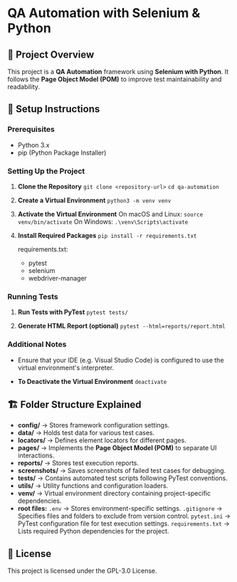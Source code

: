 # QA Automation with Selenium & Python

## 📌 Project Overview

This project is a **QA Automation** framework using **Selenium with Python**. It follows the **Page Object Model (POM)** to improve test maintainability and readability.

## 📝 Setup Instructions

### Prerequisites

- Python 3.x
- pip (Python Package Installer)

### Setting Up the Project

1. **Clone the Repository**
   ```git clone <repository-url>```
   ```cd qa-automation```

2. **Create a Virtual Environment**
   ```python3 -m venv venv```

3. **Activate the Virtual Environment**
   On macOS and Linux:
   ```source venv/bin/activate```
   On Windows:
   ```.\venv\Scripts\activate```

4. **Install Required Packages**
   ```pip install -r requirements.txt```

   requirements.txt:
   - pytest
   - selenium
   - webdriver-manager

### Running Tests

1. **Run Tests with PyTest**
   ```pytest tests/```

2. **Generate HTML Report (optional)**
   ```pytest --html=reports/report.html```

### Additional Notes

- Ensure that your IDE (e.g. Visual Studio Code) is configured to use the virtual environment's interpreter.

- **To Deactivate the Virtual Environment**
```deactivate```

## 🏗️ Folder Structure Explained

- **config/** → Stores framework configuration settings.
- **data/** → Holds test data for various test cases.
- **locators/** → Defines element locators for different pages.
- **pages/** → Implements the **Page Object Model (POM)** to separate UI interactions.
- **reports/** → Stores test execution reports.
- **screenshots/** → Saves screenshots of failed test cases for debugging.
- **tests/** → Contains automated test scripts following PyTest conventions.
- **utils/** → Utility functions and configuration loaders.
- **venv/** → Virtual environment directory containing project-specific dependencies.
- **root files:**
  `.env` → Stores environment-specific settings.
  `.gitignore` → Specifies files and folders to exclude from version control.
  `pytest.ini` → PyTest configuration file for test execution settings.
  `requirements.txt` → Lists required Python dependencies for the project.

## 📜 License

This project is licensed under the GPL-3.0 License.

